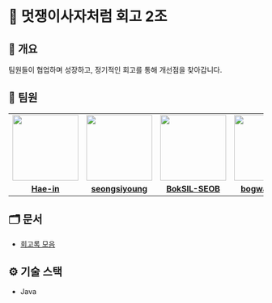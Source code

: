 # 🚀 멋쟁이사자처럼 회고 2조

## 📌 개요

팀원들이 협업하며 성장하고, 정기적인 회고를 통해 개선점을 찾아갑니다.

## 👥 팀원

<table>
 <tr>
    <td align="center"><a href="https://github.com/Hae-in"><img src="https://avatars.githubusercontent.com/Hae-in" width="130px;" alt=""></a></td>
    <td align="center"><a href="https://github.com/seongsiyoung"><img src="https://avatars.githubusercontent.com/seongsiyoung" width="130px;" alt=""></a></td>
    <td align="center"><a href="https://github.com/BokSIL-SEOB"><img src="https://avatars.githubusercontent.com/BokSIL-SEOB" width="130px;" alt=""></a></td>
    <td align="center"><a href="https://github.com/bogwang159"><img src="https://avatars.githubusercontent.com/bogwang159" width="130px;" alt=""></a></td>
    <td align="center"><a href="https://github.com/d4been"><img src="https://avatars.githubusercontent.com/d4been" width="130px;" alt=""></a></td>
    <td align="center"><a href="https://github.com/yeongbeomSong"><img src="https://avatars.githubusercontent.com/yeongbeomSong" width="130px;" alt=""></a></td>
    <td align="center"><a href="https://github.com/"><img src="https://avatars.githubusercontent.com/" width="130px;" alt=""></a></td>
    <td align="center"><a href="https://github.com/Hirundo537"><img src="https://avatars.githubusercontent.com/Hirundo537" width="130px;" alt=""></a></td>
  </tr>
  <tr>
    <td align="center"><a href="https://github.com/Hae-in"><b>Hae-in</b></a></td>
    <td align="center"><a href="https://https://github.com/seongsiyoung"><b>seongsiyoung</b></a></td>
    <td align="center"><a href="https://github.com/BokSIL-SEOB"><b>BokSIL-SEOB</b></a></td>
    <td align="center"><a href="https://github.com/bogwang159"><b>bogwang159</b></a></td>
    <td align="center"><a href="https://github.com/d4been"><b>d4been</b></a></td>
    <td align="center"><a href="https://github.com/yeongbeomSong"><b>yeongbeomSong</b></a></td>
    <td align="center"><a href="https://github.com/"><b></b></a></td>
    <td align="center"><a href="https://github.com/Hirundo537"><b>Hirundo537</b></a></td>
  </tr>
</table>

## 🗂️ 문서

- [회고록 모음](./docs/retrospective)

## ⚙️ 기술 스택

- Java
